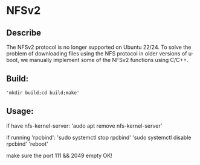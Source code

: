 # NFSv2
## Describe
The NFSv2 protocol is no longer supported on Ubuntu 22/24. To solve the problem of downloading files using the NFS protocol in older versions of u-boot, we manually implement some of the NFSv2 functions using C/C++.

## Build:
    'mkdir build;cd build;make'

## Usage:
if have nfs-kernel-server:
	'audo apt remove nfs-kernel-server'

if running 'rpcbind':
	'sudo systemctl stop rpcbind'
	'sudo systemctl disable rpcbind'
	'reboot'

make sure the port 111 && 2049 empty
OK!


